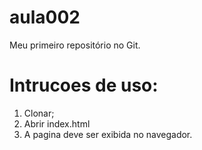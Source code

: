 # aula002
Meu primeiro repositório no Git.



# Intrucoes de uso: 
1. Clonar;
2. Abrir index.html
3. A pagina deve ser exibida no navegador.
